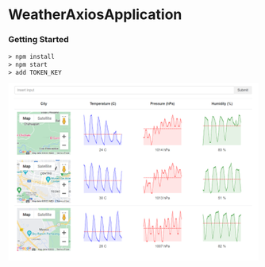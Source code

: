 # WeatherAxiosApplication

### Getting Started

```
> npm install
> npm start
> add TOKEN_KEY
```

![alt text](https://github.com/Rockstar4400/Udemy-ReactCourses/blob/main/Udemy-React-Stephen-Develop/32.OldReactVersion/3.WeatherAxios/CaptureWeatherApp.PNG?raw=true)